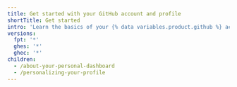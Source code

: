 ```yaml
---
title: Get started with your GitHub account and profile
shortTitle: Get started
intro: 'Learn the basics of your {% data variables.product.github %} account and profile.'
versions:
  fpt: '*'
  ghes: '*'
  ghec: '*'
children:
  - /about-your-personal-dashboard
  - /personalizing-your-profile
---
```


